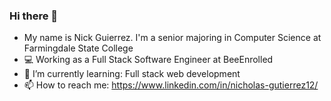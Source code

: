 ### Hi there 👋

- My name is Nick Guierrez. I'm a senior majoring in Computer Science at Farmingdale State College
- 💻 Working as a Full Stack Software Engineer at BeeEnrolled
- 🌱 I’m currently learning: Full stack web development
- 📫 How to reach me: https://www.linkedin.com/in/nicholas-gutierrez12/
<!--
**nicholasg2001/nicholasg2001** is a ✨ _special_ ✨ repository because its `README.md` (this file) appears on your GitHub profile.

Here are some ideas to get you started:

- 🔭 I’m currently working on ...
- 🌱 I’m currently learning ...
- 👯 I’m looking to collaborate on ...
- 🤔 I’m looking for help with ...
- 💬 Ask me about ...
- 📫 How to reach me: ...
- 😄 Pronouns: ...
- ⚡ Fun fact: ...
-->
